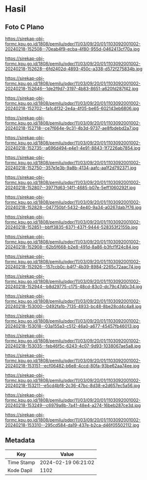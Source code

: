 # Hasil

## Foto C Plano

https://sirekap-obj-formc.kpu.go.id/1808/pemilu/pdpr/11/03/09/20/01/1103092001002-20240218-152508--70eab4f9-ecba-4f80-955d-0462413cf70a.jpg

https://sirekap-obj-formc.kpu.go.id/1808/pemilu/pdpr/11/03/09/20/01/1103092001002-20240218-152628--6fd2402d-4893-450c-a338-d572f275834b.jpg

https://sirekap-obj-formc.kpu.go.id/1808/pemilu/pdpr/11/03/09/20/01/1103092001002-20240218-152646--1de2f9d7-3197-4b83-8651-a620fd287f42.jpg

https://sirekap-obj-formc.kpu.go.id/1808/pemilu/pdpr/11/03/09/20/01/1103092001002-20240218-152702--fa1c4f32-2e4a-4f05-be65-602143eb6806.jpg

https://sirekap-obj-formc.kpu.go.id/1808/pemilu/pdpr/11/03/09/20/01/1103092001002-20240218-152718--ce7f664e-9c31-4b3d-9737-ae8fbdebd2a7.jpg

https://sirekap-obj-formc.kpu.go.id/1808/pemilu/pdpr/11/03/09/20/01/1103092001002-20240218-152735--a696d494-e4e1-4e91-8843-1f7226ab7854.jpg

https://sirekap-obj-formc.kpu.go.id/1808/pemilu/pdpr/11/03/09/20/01/1103092001002-20240218-152750--357e1e3b-9a8b-4134-aafc-aa1f2d792371.jpg

https://sirekap-obj-formc.kpu.go.id/1808/pemilu/pdpr/11/03/09/20/01/1103092001002-20240218-152807--3977fd63-14f1-4685-b07e-5eff1060292f.jpg

https://sirekap-obj-formc.kpu.go.id/1808/pemilu/pdpr/11/03/09/20/01/1103092001002-20240218-152828--047750bf-5432-4e40-9a34-a0267dab7f76.jpg

https://sirekap-obj-formc.kpu.go.id/1808/pemilu/pdpr/11/03/09/20/01/1103092001002-20240218-152851--bbff3835-6371-437f-9444-528353f2155b.jpg

https://sirekap-obj-formc.kpu.go.id/1808/pemilu/pdpr/11/03/09/20/01/1103092001002-20240218-152908--62b5f668-b2e8-491d-8a86-b3fcf1f24c84.jpg

https://sirekap-obj-formc.kpu.go.id/1808/pemilu/pdpr/11/03/09/20/01/1103092001002-20240218-152926--157ccb0c-b4f7-4b39-8984-2265c72aac74.jpg

https://sirekap-obj-formc.kpu.go.id/1808/pemilu/pdpr/11/03/09/20/01/1103092001002-20240218-152944--b8d29775-c175-48cd-83c0-dc79c47d0c34.jpg

https://sirekap-obj-formc.kpu.go.id/1808/pemilu/pdpr/11/03/09/20/01/1103092001002-20240218-153000--0492fa1b-7135-4933-bc48-8be28cd4c4a8.jpg

https://sirekap-obj-formc.kpu.go.id/1808/pemilu/pdpr/11/03/09/20/01/1103092001002-20240218-153018--03a155a3-c512-46a0-a677-45457fb46013.jpg

https://sirekap-obj-formc.kpu.go.id/1808/pemilu/pdpr/11/03/09/20/01/1103092001002-20240218-153035--feb46f5c-6243-4c07-9d93-1038067ae5a8.jpg

https://sirekap-obj-formc.kpu.go.id/1808/pemilu/pdpr/11/03/09/20/01/1103092001002-20240218-153151--ecf06482-b6e8-4ccd-80fa-93be62aa74ee.jpg

https://sirekap-obj-formc.kpu.go.id/1808/pemilu/pdpr/11/03/09/20/01/1103092001002-20240218-153211--e5cd4bf8-2c36-47bc-8d38-e2d657ec5a56.jpg

https://sirekap-obj-formc.kpu.go.id/1808/pemilu/pdpr/11/03/09/20/01/1103092001002-20240218-153249--c6979a8b-7a41-48e4-a274-16beb287ce3d.jpg

https://sirekap-obj-formc.kpu.go.id/1808/pemilu/pdpr/11/03/09/20/01/1103092001002-20240218-153310--295cd584-da19-437e-b2ca-d46f05502112.jpg


## Metadata

| Key        | Value               |
| ---------- | ------------------- |
| Time Stamp | 2024-02-19 06:21:02 |
| Kode Dapil | 1102                |



